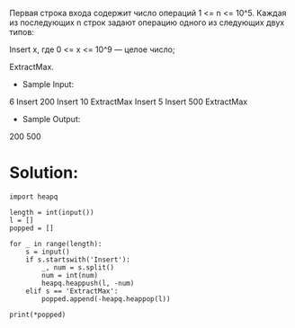 Первая строка входа содержит число операций 1 <= n <= 10^5. Каждая из последующих n строк задают операцию одного из следующих двух типов:

Insert x, где 0 <= x <= 10^9 — целое число;

ExtractMax.


* Sample Input:

6
Insert 200
Insert 10
ExtractMax
Insert 5
Insert 500
ExtractMax


* Sample Output:

200
500

# Solution:
```
import heapq

length = int(input())
l = []
popped = []

for _ in range(length):
    s = input()
    if s.startswith('Insert'):
        _, num = s.split()
        num = int(num)
        heapq.heappush(l, -num)
    elif s == 'ExtractMax':
        popped.append(-heapq.heappop(l))
        
print(*popped)
```
